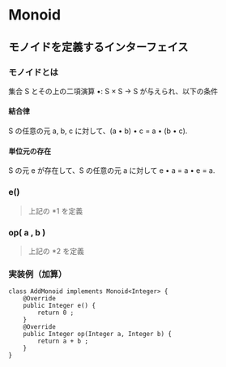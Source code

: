 # Monoid
## モノイドを定義するインターフェイス

### モノイドとは
集合 S とその上の二項演算 •: S × S → S が与えられ、以下の条件
#### 結合律
S の任意の元 a, b, c に対して、(a • b) • c = a • (b • c).
#### 単位元の存在
S の元 e が存在して、S の任意の元 a に対して e • a = a • e = a.
### e()
> 上記の *1 を定義

### op( a , b )
> 上記の *2 を定義

### 実装例（加算）
```
class AddMonoid implements Monoid<Integer> {
    @Override
    public Integer e() {
        return 0 ;
    }
    @Override
    public Integer op(Integer a, Integer b) {
        return a + b ;
    }
}
```

